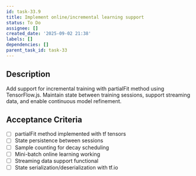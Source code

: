 ```yaml
---
id: task-33.9
title: Implement online/incremental learning support
status: To Do
assignee: []
created_date: '2025-09-02 21:38'
labels: []
dependencies: []
parent_task_id: task-33
---
```


## Description

Add support for incremental training with partialFit method using TensorFlow.js. Maintain state between training sessions, support streaming data, and enable continuous model refinement.

## Acceptance Criteria

- [ ] partialFit method implemented with tf tensors
- [ ] State persistence between sessions
- [ ] Sample counting for decay scheduling
- [ ] Mini-batch online learning working
- [ ] Streaming data support functional
- [ ] State serialization/deserialization with tf.io

